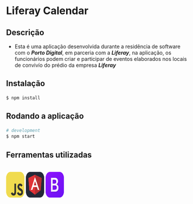 # Liferay Calendar
## Descrição
- Esta é uma aplicação desenvolvida durante a residência de software com o ***Porto Digital***, em parceria com a ***Liferay***, na aplicação, os funcionários podem criar e participar de eventos elaborados nos locais de convivío do prédio da empresa ***Liferay***

## Instalação

```bash
$ npm install 
```

## Rodando a aplicação

```bash
# development
$ npm start
```

## Ferramentas utilizadas

<div style="display: inline_block"><br>
  <img align="center" alt="Js" height="70" width="50" src="https://github.com/tandpfun/skill-icons/blob/main/icons/JavaScript.svg">
  <img align="center" alt="Angular" height="70" width="50" src="https://github.com/tandpfun/skill-icons/blob/main/icons/Angular-Dark.svg">
  <img align="center" alt="Bootstrap" height="70" width="50" src="https://github.com/tandpfun/skill-icons/blob/main/icons/Bootstrap.svg">
 </div>

